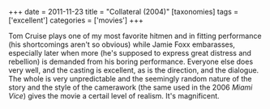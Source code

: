 +++
date = 2011-11-23
title = "Collateral (2004)"
[taxonomies]
tags = ['excellent']
categories = ['movies']
+++

Tom Cruise plays one of my most favorite hitmen and in fitting
performance (his shortcomings aren't so obvious) while Jamie Foxx
embarasses, especially later when more (he's supposed to express great
distress and rebellion) is demanded from his boring performance.
Everyone else does very well, and the casting is excellent, as is the
direction, and the dialogue. The whole is very unpredictable and the
seemingly random nature of the story and the style of the camerawork
(the same used in the 2006 *Miami Vice*) gives the movie a certail level
of realism. It's magnificent.
